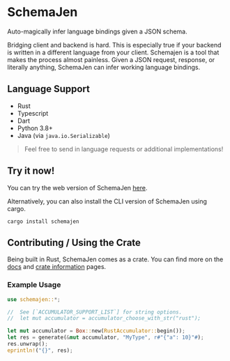 # SchemaJen

Auto-magically infer language bindings given a JSON schema.

Bridging client and backend is hard.
This is especially true if your backend is written in a different language from your client.
Schemajen is a tool that makes the process almost painless.
Given a JSON request, response, or literally anything, SchemaJen can infer working language bindings.

## Language Support

- Rust
- Typescript
- Dart
- Python 3.8+
- Java (via `java.io.Serializable`)

> Feel free to send in language requests or additional implementations!

## Try it now!

You can try the web version of SchemaJen [here](https://davnotdev.github.io/schemajen).

Alternatively, you can also install the CLI version of SchemaJen using cargo.

`cargo install schemajen`

## Contributing / Using the Crate

Being built in Rust, SchemaJen comes as a crate.
You can find more on the [docs](https://docs.rs/schemajen) and [crate information](https://crates.io/crates/schemajen) pages.

### Example Usage

```rust
use schemajen::*;

//  See [`ACCUMULATOR_SUPPORT_LIST`] for string options.
//  let mut accumulator = accumulator_choose_with_str("rust");

let mut accumulator = Box::new(RustAccumulator::begin());
let res = generate(&mut accumulator, "MyType", r#"{"a": 10}"#);
res.unwrap();
eprintln!("{}", res);

```
